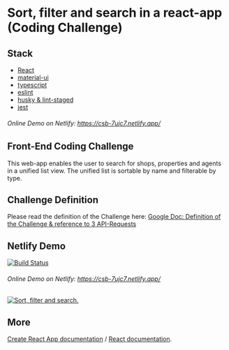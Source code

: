 # Sort, filter and search in a react-app (Coding Challenge)

## Stack

- [React](https://reactjs.org/)
- [material-ui](https://material-ui.com)
- [typescript](https://www.typescriptlang.org/)
- [eslint](https://eslint.org/docs/user-guide/getting-started)
- [husky & lint-staged](https://codeburst.io/continuous-integration-lint-staged-husky-pre-commit-hook-test-setup-47f8172924fc)
- [jest](https://jestjs.io/)

###### Online Demo on Netlify: https://csb-7ujc7.netlify.app/

## Front-End Coding Challenge

This web-app enables the user to search for shops, properties and agents in a unified list view. The unified list is sortable by name and filterable by type.

## Challenge Definition

Please read the definition of the Challenge here:
[Google Doc: Definition of the Challenge & reference to 3 API-Requests](https://docs.google.com/document/d/1BXD-eZURPT36kGZyk_Zw5kRn92jtqNkFzg59RYABZPI/)

## Netlify Demo

[![Build Status](https://travis-ci.org/joemccann/dillinger.svg?branch=master)](https://travis-ci.org/joemccann/dillinger)

###### Online Demo on Netlify: https://csb-7ujc7.netlify.app/

[![Sort, filter and search.](https://content.screencast.com/users/stefanibus/folders/Capture/media/73a37091-3eff-4361-b8d9-0bba7dc19168/LWR_Recording.png 'Sort, filter and search.')](https://csb-7ujc7.netlify.app/)

## More

[Create React App documentation](https://facebook.github.io/create-react-app/docs/getting-started) / [React documentation](https://reactjs.org/).
